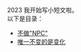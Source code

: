 2023 我开始写小短文啦。   
以下是目录：
- [不做"NPC"](https://github.com/Bingboom/starts/blob/d77ceaf0aae4224632b9aafc427f195907ae5454/Dont%20be%20%22NPC%22)
- [唯一不变的是变化](https://github.com/Bingboom/Little-star/blob/73668de6793647e081f828e8aff0b94ba72f65bc/%E5%94%AF%E4%B8%80%E4%B8%8D%E5%8F%98%E7%9A%84%E6%98%AF%E5%8F%98%E5%8C%96)
